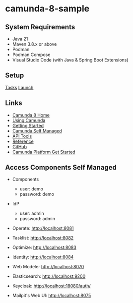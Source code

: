 # camunda-8-sample

## System Requirements

- Java 21
- Maven 3.8.x or above
- Podman
- Podman Compose
- Visual Studio Code (with Java & Spring Boot Extensions)

## Setup

[Tasks](.vscode/tasks.json)
[Launch](.vscode/launch.json)

## Links

- [Camunda 8 Home](https://docs.camunda.io/)
- [Using Camunda](https://docs.camunda.io/docs/components/)
- [Getting Started](https://docs.camunda.io/docs/guides/)
- [Camunda Self Managed](https://docs.camunda.io/docs/self-managed/about-self-managed/)
- [API Tools](https://docs.camunda.io/docs/apis-tools/working-with-apis-tools/)
- [Reference](https://docs.camunda.io/docs/reference/)
- [GitHub](https://github.com/camunda/)
- [Camunda Platform Get Started](https://github.com/camunda/camunda-platform-get-started)

## Access Components Self Managed

- Components
  - user: demo
  - password: demo
- IdP
  - user: admin
  - password: admin

- Operate: <http://localhost:8081>
- Tasklist: <http://localhost:8082>
- Optimize: <http://localhost:8083>
- Identity: <http://localhost:8084>
- Web Modeler <http://localhost:8070>
- Elasticsearch: <http://localhost:9200>
- Keycloak: <http://localhost:18080/auth/>
- Mailpit's Web UI: <http://localhost:8075>
